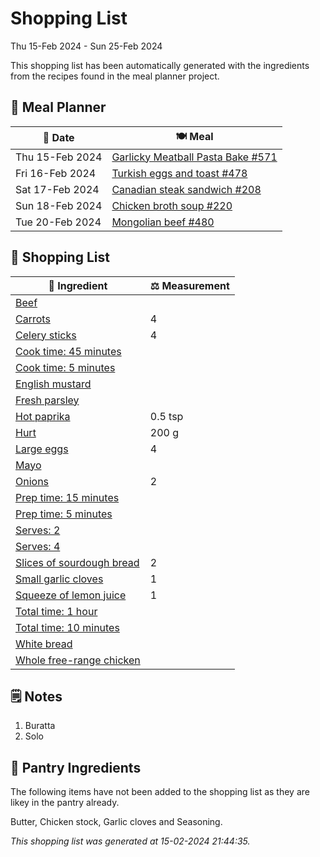# Shopping List

Thu 15-Feb 2024 - Sun 25-Feb 2024

This shopping list has been automatically generated with the ingredients from the recipes found in the meal planner project.

## 📅 Meal Planner

|📅 Date| 🍽️ Meal|
|----|----|
|Thu 15-Feb 2024|[Garlicky Meatball Pasta Bake  #571](https://github.com/jcallaghan/The-Cookbook/issues/571)|
|Fri 16-Feb 2024|[Turkish eggs and toast #478](https://github.com/jcallaghan/The-Cookbook/issues/478)|
|Sat 17-Feb 2024|[Canadian steak sandwich #208](https://github.com/jcallaghan/The-Cookbook/issues/208)|
|Sun 18-Feb 2024|[Chicken broth soup #220](https://github.com/jcallaghan/The-Cookbook/issues/220)|
|Tue 20-Feb 2024|[Mongolian beef #480](https://github.com/jcallaghan/The-Cookbook/issues/480)|

## 🛒 Shopping List

| 🍌 Ingredient| ⚖️ Measurement|
|----------|-----------|
|[Beef](https://www.sainsburys.co.uk/gol-ui/SearchResults/Beef)||
|[Carrots](https://www.sainsburys.co.uk/gol-ui/SearchResults/Carrots)|4|
|[Celery sticks](https://www.sainsburys.co.uk/gol-ui/SearchResults/Celery%20sticks)|4|
|[Cook time: 45 minutes](https://www.sainsburys.co.uk/gol-ui/SearchResults/Cook%20time:%2045%20minutes)||
|[Cook time: 5 minutes](https://www.sainsburys.co.uk/gol-ui/SearchResults/Cook%20time:%205%20minutes)||
|[English mustard](https://www.sainsburys.co.uk/gol-ui/SearchResults/English%20mustard)||
|[Fresh parsley](https://www.sainsburys.co.uk/gol-ui/SearchResults/Fresh%20parsley)||
|[Hot paprika](https://www.sainsburys.co.uk/gol-ui/SearchResults/Hot%20paprika)|0.5 tsp|
|[Hurt](https://www.sainsburys.co.uk/gol-ui/SearchResults/Hurt)|200 g|
|[Large eggs](https://www.sainsburys.co.uk/gol-ui/SearchResults/Large%20eggs)|4|
|[Mayo](https://www.sainsburys.co.uk/gol-ui/SearchResults/Mayo)||
|[Onions](https://www.sainsburys.co.uk/gol-ui/SearchResults/Onions)|2|
|[Prep time: 15 minutes](https://www.sainsburys.co.uk/gol-ui/SearchResults/Prep%20time:%2015%20minutes)||
|[Prep time: 5 minutes](https://www.sainsburys.co.uk/gol-ui/SearchResults/Prep%20time:%205%20minutes)||
|[Serves: 2](https://www.sainsburys.co.uk/gol-ui/SearchResults/Serves:%202)||
|[Serves: 4](https://www.sainsburys.co.uk/gol-ui/SearchResults/Serves:%204)||
|[Slices of sourdough bread](https://www.sainsburys.co.uk/gol-ui/SearchResults/Slices%20of%20sourdough%20bread)|2|
|[Small garlic cloves](https://www.sainsburys.co.uk/gol-ui/SearchResults/Small%20garlic%20cloves)|1|
|[Squeeze of lemon juice](https://www.sainsburys.co.uk/gol-ui/SearchResults/Squeeze%20of%20lemon%20juice)|1|
|[Total time: 1 hour](https://www.sainsburys.co.uk/gol-ui/SearchResults/Total%20time:%201%20hour)||
|[Total time: 10 minutes](https://www.sainsburys.co.uk/gol-ui/SearchResults/Total%20time:%2010%20minutes)||
|[White bread](https://www.sainsburys.co.uk/gol-ui/SearchResults/White%20bread)||
|[Whole free-range chicken](https://www.sainsburys.co.uk/gol-ui/SearchResults/Whole%20free-range%20chicken)||

## 🗒️ Notes

1. Buratta
1. Solo

## 🏪 Pantry Ingredients

The following items have not been added to the shopping list as they are likey in the pantry already.

Butter, Chicken stock, Garlic cloves and Seasoning.


_This shopping list was generated at 15-02-2024 21:44:35._